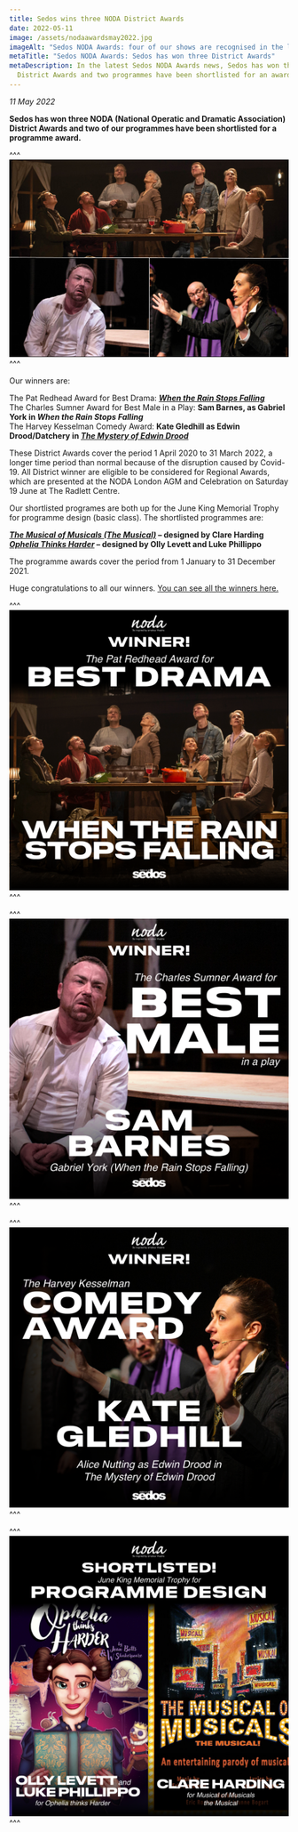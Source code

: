 ```yaml
---
title: Sedos wins three NODA District Awards
date: 2022-05-11
image: /assets/nodaawardsmay2022.jpg
imageAlt: "Sedos NODA Awards: four of our shows are recognised in the latest awards"
metaTitle: "Sedos NODA Awards: Sedos has won three District Awards"
metaDescription: In the latest Sedos NODA Awards news, Sedos has won three
  District Awards and two programmes have been shortlisted for an award
---
```

*11 May 2022*

**Sedos has won three NODA (National Operatic and Dramatic Association) District Awards and two of our programmes have been shortlisted for a programme award.** 

^^^ ![Sedos NODA Awards: four of our shows are recognised in the latest awards](/assets/nodaawardsmay2022.jpg)
^^^ 

Our winners are:

The Pat Redhead Award for Best Drama: ***[When the Rain Stops Falling](https://sedos.co.uk/shows/2022-when-the-rain-stops-falling)***\
The Charles Sumner Award for Best Male in a Play: **Sam Barnes, as Gabriel York in *When the Rain Stops Falling***\
The Harvey Kesselman Comedy Award: **Kate Gledhill as Edwin Drood/Datchery in *[The Mystery of Edwin Drood](https://sedos.co.uk/shows/2022-the-mystery-of-edwin-drood)***

These District Awards cover the period 1 April 2020 to 31 March 2022, a longer time period than normal because of the disruption caused by Covid-19. All District winner are eligible to be considered for Regional Awards, which are presented at the NODA London AGM and Celebration on Saturday 19 June at The Radlett Centre.

Our shortlisted programes are both up for the June King Memorial Trophy for programme design (basic class). The shortlisted programmes are:

***[The Musical of Musicals (The Musical)](https://sedos.co.uk/shows/2020-the-musical-of-musicals-the-musical)* – designed by Clare Harding**\
***[Ophelia Thinks Harder](https://sedos.co.uk/shows/2020-ophelia-thinks-harder)* – designed by Olly Levett and Luke Phillippo**

The programme awards cover the period from 1 January to 31 December 2021.

Huge congratulations to all our winners. [You can see all the winners here.](https://www.noda.org.uk/regions/london/noda-london-district-winners-list-2022?fbclid=IwAR0WIPQuhK82K7wgVHr8fez6-b0DDmxnKwFJNu0i6bOKurtnU_pq7FuxE7o)

^^^ ![Sedos NODA Awards: When the Rain Stops Falling takes the best drama prize in district 1](/assets/when-the-rain.png)
^^^ 

^^^ ![Sedos NODA Awards: Sam Barnes takes the best male in a play award in district 1](/assets/sam.png)
^^^ 

^^^ ![Sedos NODA Awards: Kate Gledhill takes the comedy award in district 1](/assets/kate.png)
^^^ 

^^^ ![Sedos NODA Awards: our shortlisted programmes](/assets/programme.png)
^^^